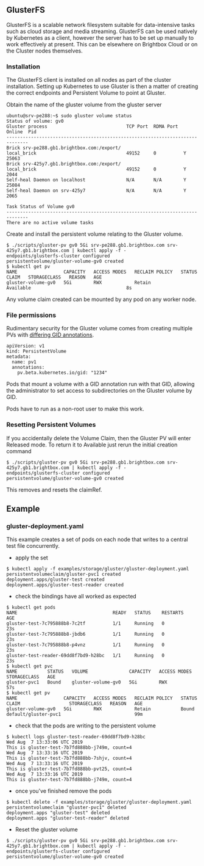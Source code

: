 ## GlusterFS

GlusterFS is a scalable network filesystem suitable for data-intensive
tasks such as cloud storage and media streaming.
GlusterFS can be used natively by Kubernetes as a client, however the
server has to be set up manually to work effectively at present. This
can be elsewhere on Brightbox Cloud or on the Cluster nodes themselves.

### Installation

The GlusterFS client is installed on all nodes as part of the cluster
installation. Setting up Kubernetes to use Gluster is then a matter of
creating the correct endpoints and Persistent Volume to point at Gluster.

Obtain the name of the gluster volume from the gluster server
```
ubuntu@srv-pe288:~$ sudo gluster volume status
Status of volume: gv0
Gluster process                             TCP Port  RDMA Port  Online  Pid
------------------------------------------------------------------------------
Brick srv-pe288.gb1.brightbox.com:/export/
local_brick                                 49152     0          Y       25063
Brick srv-425y7.gb1.brightbox.com:/export/
local_brick                                 49152     0          Y       2044 
Self-heal Daemon on localhost               N/A       N/A        Y       25084
Self-heal Daemon on srv-425y7               N/A       N/A        Y       2065 
 
Task Status of Volume gv0
------------------------------------------------------------------------------
There are no active volume tasks
```
Create and install the persistent volume relating to the Gluster volume. 
```
$ ./scripts/gluster-pv gv0 5Gi srv-pe288.gb1.brightbox.com srv-425y7.gb1.brightbox.com | kubectl apply -f -
endpoints/glusterfs-cluster configured
persistentvolume/gluster-volume-gv0 created
$ kubectl get pv
NAME                 CAPACITY   ACCESS MODES   RECLAIM POLICY   STATUS      CLAIM   STORAGECLASS   REASON   AGE
gluster-volume-gv0   5Gi        RWX            Retain           Available                                   8s
```
Any volume claim created can be mounted by any pod on any worker node. 

### File permissions
Rudimentary security for the Gluster volume comes from creating multiple
PVs with [differing GID annotations](https://kubernetes.io/docs/tasks/configure-pod-container/configure-persistent-volume-storage/#access-control). 

```
apiVersion: v1
kind: PersistentVolume
metadata:
  name: pv1
  annotations:
    pv.beta.kubernetes.io/gid: "1234"
```

Pods that mount a volume with a GID annotation run with that GID, allowing
the administrator to set access to subdirectories on the Gluster volume
by GID.

Pods have to run as a non-root user to make this work.
### Resetting Persistent Volumes
If you accidentally delete the Volume Claim, then the Gluster PV will enter Released mode. To return it to Available just rerun the initial creation command
```
$ ./scripts/gluster-pv gv0 5Gi srv-pe288.gb1.brightbox.com srv-425y7.gb1.brightbox.com | kubectl apply -f -
endpoints/glusterfs-cluster configured
persistentvolume/gluster-volume-gv0 created
```
This removes and resets the claimRef. 

## Example
### gluster-deployment.yaml
This example creates a set of pods on each node that writes to a central test file concurrently.

- apply the set
```
$ kubectl apply -f examples/storage/gluster/gluster-deployment.yaml 
persistentvolumeclaim/gluster-pvc1 created
deployment.apps/gluster-test created
deployment.apps/gluster-test-reader created
```
- check the bindings have all worked as expected
```
$ kubectl get pods
NAME                                   READY   STATUS    RESTARTS   AGE
gluster-test-7c795888b8-7c2tf          1/1     Running   0          23s
gluster-test-7c795888b8-jbdb6          1/1     Running   0          23s
gluster-test-7c795888b8-p4vnz          1/1     Running   0          23s
gluster-test-reader-69dd8f7bd9-h28bc   1/1     Running   0          23s
$ kubectl get pvc
NAME           STATUS   VOLUME               CAPACITY   ACCESS MODES   STORAGECLASS   AGE
gluster-pvc1   Bound    gluster-volume-gv0   5Gi        RWX                           57s
$ kubectl get pv
NAME                 CAPACITY   ACCESS MODES   RECLAIM POLICY   STATUS   CLAIM                  STORAGECLASS   REASON   AGE
gluster-volume-gv0   5Gi        RWX            Retain           Bound    default/gluster-pvc1                           99m
```
- check that the pods are writing to the persistent volume
```
$ kubectl logs gluster-test-reader-69dd8f7bd9-h28bc
Wed Aug  7 13:33:06 UTC 2019
This is gluster-test-7b7fd888bb-j749m, count=4
Wed Aug  7 13:33:16 UTC 2019
This is gluster-test-7b7fd888bb-7shjv, count=4
Wed Aug  7 13:33:16 UTC 2019
This is gluster-test-7b7fd888bb-pvt25, count=4
Wed Aug  7 13:33:16 UTC 2019
This is gluster-test-7b7fd888bb-j749m, count=4
```
- once you've finished remove the pods
```
$ kubectl delete -f examples/storage/gluster/gluster-deployment.yaml 
persistentvolumeclaim "gluster-pvc1" deleted
deployment.apps "gluster-test" deleted
deployment.apps "gluster-test-reader" deleted
```
- Reset the gluster volume
```
$ ./scripts/gluster-pv gv0 5Gi srv-pe288.gb1.brightbox.com srv-425y7.gb1.brightbox.com | kubectl apply -f -
endpoints/glusterfs-cluster configured
persistentvolume/gluster-volume-gv0 created
```
